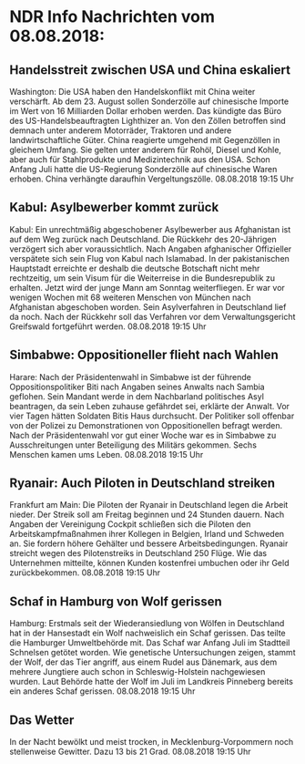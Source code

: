 # NDR Info Nachrichten vom 08.08.2018:


## Handelsstreit zwischen USA und China eskaliert
Washington: Die USA haben den Handelskonflikt mit China weiter verschärft. Ab dem 23. August sollen Sonderzölle auf chinesische Importe im Wert von 16 Milliarden Dollar erhoben werden. Das kündigte das Büro des US-Handelsbeauftragten Lighthizer an. Von den Zöllen betroffen sind demnach unter anderem Motorräder, Traktoren und andere landwirtschaftliche Güter. China reagierte umgehend mit Gegenzöllen in gleichem Umfang. Sie gelten unter anderem für Rohöl, Diesel und Kohle, aber auch für Stahlprodukte und Medizintechnik aus den USA. Schon Anfang Juli hatte die US-Regierung Sonderzölle auf chinesische Waren erhoben. China verhängte daraufhin Vergeltungszölle. 08.08.2018 19:15 Uhr 

## Kabul: Asylbewerber kommt zurück
Kabul: Ein unrechtmäßig abgeschobener Asylbewerber aus Afghanistan ist auf dem Weg zurück nach Deutschland. Die Rückkehr des 20-Jährigen verzögert sich aber voraussichtlich. Nach Angaben afghanischer Offizieller verspätete sich sein Flug von Kabul nach Islamabad. In der pakistanischen Hauptstadt erreichte er deshalb die deutsche Botschaft nicht mehr rechtzeitig, um sein Visum für die Weiterreise in die Bundesrepublik zu erhalten. Jetzt wird der junge Mann am Sonntag weiterfliegen. Er war vor wenigen Wochen mit 68 weiteren Menschen von München nach Afghanistan abgeschoben worden. Sein Asylverfahren in Deutschland lief da noch. Nach der Rückkehr soll das Verfahren vor dem Verwaltungsgericht Greifswald fortgeführt werden. 08.08.2018 19:15 Uhr 

## Simbabwe: Oppositioneller flieht nach Wahlen
Harare: Nach der Präsidentenwahl in Simbabwe ist der führende Oppositionspolitiker Biti nach Angaben seines Anwalts nach Sambia geflohen. Sein Mandant werde in dem Nachbarland politisches Asyl beantragen, da sein Leben zuhause gefährdet sei, erklärte der Anwalt. Vor vier Tagen hätten Soldaten Bitis Haus durchsucht. Der Politiker soll offenbar von der Polizei zu Demonstrationen von Oppositionellen befragt werden. Nach der Präsidentenwahl vor gut einer Woche war es in Simbabwe zu Ausschreitungen unter Beteiligung des Militärs gekommen. Sechs Menschen kamen ums Leben. 08.08.2018 19:15 Uhr 

## Ryanair: Auch Piloten in Deutschland streiken
Frankfurt am Main: Die Piloten der Ryanair in Deutschland legen die Arbeit nieder. Der Streik soll am Freitag beginnen und 24 Stunden dauern. Nach Angaben der Vereinigung Cockpit schließen sich die Piloten den Arbeitskampfmaßnahmen ihrer Kollegen in Belgien, Irland und Schweden an. Sie fordern höhere Gehälter und bessere Arbeitsbedingungen. Ryanair streicht wegen des Pilotenstreiks in Deutschland 250 Flüge. Wie das Unternehmen mitteilte, können Kunden kostenfrei umbuchen oder ihr Geld zurückbekommen. 08.08.2018 19:15 Uhr 

## Schaf in Hamburg von Wolf gerissen
Hamburg: Erstmals seit der Wiederansiedlung von Wölfen in Deutschland hat in der Hansestadt ein Wolf nachweislich ein Schaf gerissen. Das teilte die Hamburger Umweltbehörde mit. Das Schaf war Anfang Juli im Stadtteil Schnelsen getötet worden. Wie genetische Untersuchungen zeigen, stammt der Wolf, der das Tier angriff, aus einem Rudel aus Dänemark, aus dem mehrere Jungtiere auch schon in Schleswig-Holstein nachgewiesen wurden. Laut Behörde hatte der Wolf im Juli im Landkreis Pinneberg bereits ein anderes Schaf gerissen. 08.08.2018 19:15 Uhr 

## Das Wetter
In der Nacht bewölkt und meist trocken, in Mecklenburg-Vorpommern noch stellenweise Gewitter. Dazu 13 bis 21 Grad. 08.08.2018 19:15 Uhr 
